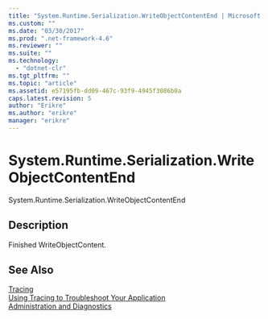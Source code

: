 ```yaml
---
title: "System.Runtime.Serialization.WriteObjectContentEnd | Microsoft Docs"
ms.custom: ""
ms.date: "03/30/2017"
ms.prod: ".net-framework-4.6"
ms.reviewer: ""
ms.suite: ""
ms.technology: 
  - "dotnet-clr"
ms.tgt_pltfrm: ""
ms.topic: "article"
ms.assetid: e57195fb-dd09-467c-93f9-4945f3086b0a
caps.latest.revision: 5
author: "Erikre"
ms.author: "erikre"
manager: "erikre"
---
```

# System.Runtime.Serialization.WriteObjectContentEnd
System.Runtime.Serialization.WriteObjectContentEnd  
  
## Description  
 Finished WriteObjectContent.  
  
## See Also  
 [Tracing](../../../../../docs/framework/wcf/diagnostics/tracing/tracing.md)   
 [Using Tracing to Troubleshoot Your Application](../../../../../docs/framework/wcf/diagnostics/tracing/using-tracing-to-troubleshoot-your-application.md)   
 [Administration and Diagnostics](../../../../../docs/framework/wcf/diagnostics/administration-and-diagnostics.md)